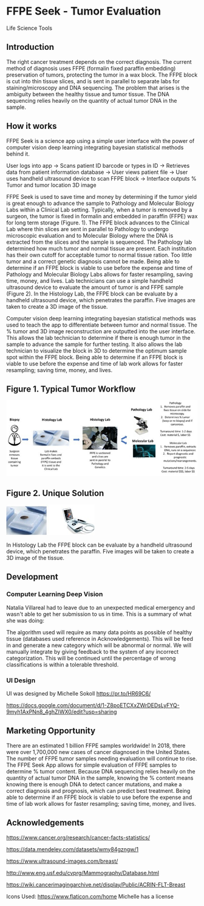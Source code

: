 # FFPE Seek - Tumor Evaluation
Life Science Tools

## Introduction
The right cancer treatment depends on the correct diagnosis. The current method of diagnosis uses FFPE (formalin fixed paraffin embedding) preservation of tumors, protecting the tumor in a wax block.  The FFPE block is cut into thin tissue slices, and is sent in parallel to separate labs for staining/microscopy and DNA sequencing. The problem that arises is the ambiguity between the healthy tissue and tumor tissue. The DNA sequencing relies heavily on the quantity of actual tumor DNA in the sample.

## How it works
FFPE Seek is a science app using a simple user interface with the power of computer vision deep learning integrating bayesian statistical methods behind it.

User logs into app -> Scans patient ID barcode or types in ID -> Retrieves data from patient information database -> User views patient file -> User uses handheld ultrasound device to scan FFPE block -> Interface outputs % Tumor and tumor location 3D image

FFPE Seek is used to save time and money by determining if the tumor yield is great enough to advance the sample to Pathology and Molecular Biology Labs within a Clinical Lab setting.  Typically, when a tumor is removed by a surgeon, the tumor is fixed in formalin and embedded in paraffin (FFPE) wax for long term storage (Figure. 1).  The FFPE block advances to the Clinical Lab where thin slices are sent in parallel to Pathology to undergo microscopic evaluation and to Molecular Biology where the DNA is extracted from the slices and the sample is sequenced.  The Pathology lab determined how much tumor and normal tissue are present.  Each institution has their own cutoff for acceptable tumor to normal tissue ration.  Too little tumor and a correct genetic diagnosis cannot be made.  Being able to determine if an FFPE block is viable to use before the expense and time of Pathology and Molecular Biology Labs allows for faster resampling, saving time, money, and lives.
Lab technicians can use a simple handheld ultrasound device to evaluate the amount of tumor is and FFPE sample (Figure 2).  In the Histology Lab, the FFPE block can be evaluate by a handheld ultrasound device, which penetrates the paraffin.  Five images are taken to create a 3D image of the tissue.

Computer vision deep learning integrating bayesian statistical methods was used to teach the app to differentiate between tumor and normal tissue.  The % tumor and 3D image reconstruction are outputted into the user interface.  This allows the lab technician to determine if there is enough tumor in the sample to advance the sample for further testing.  It also allows the lab technician to visualize the block in 3D to determine the optimum sample spot within the FFPE block.
Being able to determine if an FFPE block is viable to use before the expense and time of lab work allows for faster resampling; saving time, money, and lives.

## Figure 1. Typical Tumor Workflow

![](Figure1.jpg)

## Figure 2. Unique Solution

![](Figure2.jpg)

In Histology Lab the FFPE block can be evaluate by a handheld ultrasound device, which penetrates the paraffin.  Five images will be taken to create a 3D image of the tissue.

## Development

### Computer Learning Deep Vision
Natalia Villareal had to leave due to an unexpected medical emergency and wasn't able to get her submission to us in time.  This is a summary of what she was doing:

The algorithm used will require as many data points as possible of healthy tissue (databases used reference in Acknowledgements). This will be feed in and generate a new category which will be abnormal or normal. We will manually integrate by giving feedback to the system of any incorrect categorization.  This will be continued until the percentage of wrong classifications is within a tolerable threshold.


### UI Design
UI was designed by Michelle Sokoll
https://pr.to/HR69C6/

https://docs.google.com/document/d/1-Z8poETCXxZWrDEDsLyFYQ-9myh1AxPNn8_4ghZIWX0/edit?usp=sharing


## Marketing Opportunity
There are an estimated 1 billion FFPE samples worldwide!  In 2018, there were over 1,700,000 new cases of cancer diagnosed in the United States.  The number of FFPE tumor samples needing evaluation will continue to rise.  The FFPE Seek App allows for simple evaluation of FFPE samples to determine % tumor content.  Because DNA sequencing relies heavily on the quantity of actual tumor DNA in the sample, knowing the % content means knowing there is enough DNA to detect cancer mutations, and make a correct diagnosis and prognosis, which can predict best treatment.  Being able to determine if an FFPE block is viable to use before the expense and time of lab work allows for faster resampling; saving time, money, and lives.


## Acknowledgements
https://www.cancer.org/research/cancer-facts-statistics/

https://data.mendeley.com/datasets/wmy84gzngw/1

https://www.ultrasound-images.com/breast/

http://www.eng.usf.edu/cvprg/Mammography/Database.html

https://wiki.cancerimagingarchive.net/display/Public/ACRIN-FLT-Breast

Icons Used:
https://www.flaticon.com/home 
Michelle has a license


